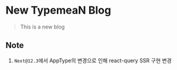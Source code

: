 # New TypemeaN Blog

> This is a new blog

## Note

1. `Next@12.3`에서 AppType의 변경으로 인해 react-query SSR 구현 변경
